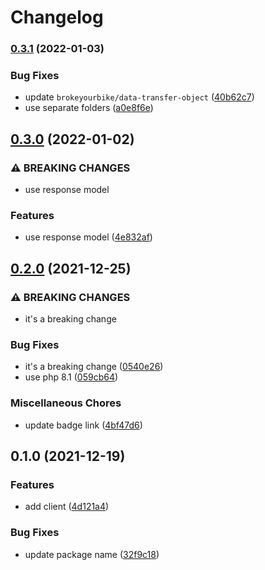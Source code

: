 # Changelog

### [0.3.1](https://www.github.com/brokeyourbike/paystack-api-client-php/compare/v0.3.0...v0.3.1) (2022-01-03)


### Bug Fixes

* update `brokeyourbike/data-transfer-object` ([40b62c7](https://www.github.com/brokeyourbike/paystack-api-client-php/commit/40b62c7e185812165837b6b30ad2300be31ef261))
* use separate folders ([a0e8f6e](https://www.github.com/brokeyourbike/paystack-api-client-php/commit/a0e8f6ed14d020b85a99fe237814374cf0a07fab))

## [0.3.0](https://www.github.com/brokeyourbike/paystack-api-client-php/compare/v0.2.0...v0.3.0) (2022-01-02)


### ⚠ BREAKING CHANGES

* use response model

### Features

* use response model ([4e832af](https://www.github.com/brokeyourbike/paystack-api-client-php/commit/4e832af9de688b8cfe4a25af41af5ed338f55fc5))

## [0.2.0](https://www.github.com/brokeyourbike/paystack-api-client-php/compare/v0.1.0...v0.2.0) (2021-12-25)


### ⚠ BREAKING CHANGES

* it's a breaking change

### Bug Fixes

* it's a breaking change ([0540e26](https://www.github.com/brokeyourbike/paystack-api-client-php/commit/0540e265550ac22c0a7005a544410958c845cd80))
* use php 8.1 ([059cb64](https://www.github.com/brokeyourbike/paystack-api-client-php/commit/059cb6464a2d4572b62f685c14f72322bf248e8b))


### Miscellaneous Chores

* update badge link ([4bf47d6](https://www.github.com/brokeyourbike/paystack-api-client-php/commit/4bf47d6b8b8f6a9999eec5991e43f067d4489987))

## 0.1.0 (2021-12-19)


### Features

* add client ([4d121a4](https://www.github.com/brokeyourbike/paystack-api-client-php/commit/4d121a4414837e93e9d1206d2e95bdd520bda128))


### Bug Fixes

* update package name ([32f9c18](https://www.github.com/brokeyourbike/paystack-api-client-php/commit/32f9c18fa38abb72638ce031a9732139528ffd14))
